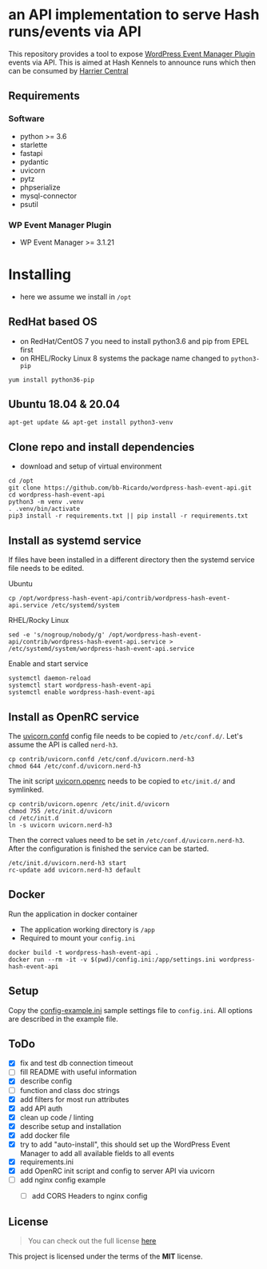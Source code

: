 # an API implementation to serve Hash runs/events via API

This repository provides a tool to expose
[WordPress Event Manager Plugin](https://wordpress.org/plugins/wp-event-manager/) events via API.
This is aimed at Hash Kennels to announce runs which then can be consumed
by [Harrier Central](https://www.harriercentral.com)

## Requirements
### Software
* python >= 3.6
* starlette
* fastapi
* pydantic
* uvicorn
* pytz
* phpserialize
* mysql-connector
* psutil

### WP Event Manager Plugin
* WP Event Manager >= 3.1.21

# Installing
* here we assume we install in ```/opt```

## RedHat based OS
* on RedHat/CentOS 7 you need to install python3.6 and pip from EPEL first
* on RHEL/Rocky Linux 8 systems the package name changed to `python3-pip`
```shell
yum install python36-pip
```

## Ubuntu 18.04 & 20.04
```shell
apt-get update && apt-get install python3-venv
```

## Clone repo and install dependencies
* download and setup of virtual environment
```shell
cd /opt
git clone https://github.com/bb-Ricardo/wordpress-hash-event-api.git
cd wordpress-hash-event-api
python3 -m venv .venv
. .venv/bin/activate
pip3 install -r requirements.txt || pip install -r requirements.txt
```

## Install as systemd service
If files have been installed in a different directory then the systemd service file
needs to be edited.

Ubuntu
```shell
cp /opt/wordpress-hash-event-api/contrib/wordpress-hash-event-api.service /etc/systemd/system
```
RHEL/Rocky Linux
```shell
sed -e 's/nogroup/nobody/g' /opt/wordpress-hash-event-api/contrib/wordpress-hash-event-api.service > /etc/systemd/system/wordpress-hash-event-api.service
```

Enable and start service
```shell
systemctl daemon-reload
systemctl start wordpress-hash-event-api
systemctl enable wordpress-hash-event-api
```

## Install as OpenRC service
The [uvicorn.confd](contrib/uvicorn.confd) config file needs to be copied to `/etc/conf.d/`.
Let's assume the API is called `nerd-h3`.
```shell
cp contrib/uvicorn.confd /etc/conf.d/uvicorn.nerd-h3
chmod 644 /etc/conf.d/uvicorn.nerd-h3
```

The init script [uvicorn.openrc](contrib/uvicorn.openrc) needs to be copied to `etc/init.d/`
and symlinked.
```shell
cp contrib/uvicorn.openrc /etc/init.d/uvicorn
chmod 755 /etc/init.d/uvicorn
cd /etc/init.d
ln -s uvicorn uvicorn.nerd-h3
```

Then the correct values need to be set in `/etc/conf.d/uvicorn.nerd-h3`. After the configuration
is finished the service can be started.
```shell
/etc/init.d/uvicorn.nerd-h3 start
rc-update add uvicorn.nerd-h3 default
```

## Docker

Run the application in docker container

* The application working directory is ```/app```
* Required to mount your ```config.ini```

```
docker build -t wordpress-hash-event-api .
docker run --rm -it -v $(pwd)/config.ini:/app/settings.ini wordpress-hash-event-api
```

## Setup
Copy the [config-example.ini](config-example.ini) sample settings file to `config.ini`.
All options are described in the example file.


## ToDo
- [x] fix and test db connection timeout
- [ ] fill README with useful information
- [x] describe config
- [ ] function and class doc strings
- [x] add filters for most run attributes
- [x] add API auth
- [x] clean up code / linting
- [x] describe setup and installation
- [x] add docker file
- [x] try to add "auto-install", this should set up the WordPress Event Manager to add all available fields to all events
- [x] requirements.ini
- [x] add OpenRC init script and config to server API via uvicorn
- [ ] add nginx config example
  - [ ] add CORS Headers to nginx config




## License
>You can check out the full license [here](LICENSE.txt)

This project is licensed under the terms of the **MIT** license.
